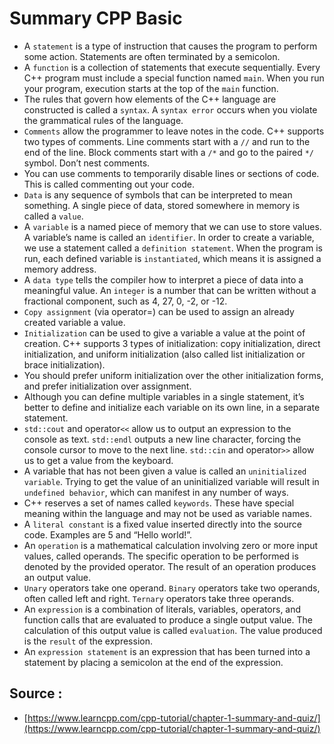 # Summary CPP Basic

- A `statement` is a type of instruction that causes the program to perform some action. Statements are often terminated by a semicolon.
- A `function` is a collection of statements that execute sequentially. Every C++ program must include a special function named `main`. When you run your program, execution starts at the top of the `main` function.
- The rules that govern how elements of the C++ language are constructed is called a `syntax`. A `syntax error` occurs when you violate the grammatical rules of the language.
- `Comments` allow the programmer to leave notes in the code. C++ supports two types of comments. Line comments start with a `//` and run to the end of the line. Block comments start with a `/*` and go to the paired `*/` symbol. Don’t nest comments.
- You can use comments to temporarily disable lines or sections of code. This is called commenting out your code.
- `Data` is any sequence of symbols that can be interpreted to mean something. A single piece of data, stored somewhere in memory is called a `value`.
- A `variable` is a named piece of memory that we can use to store values. A variable’s name is called an `identifier`. In order to create a variable, we use a statement called a `definition statement`. When the program is run, each defined variable is `instantiated`, which means it is assigned a memory address.
- A `data type` tells the compiler how to interpret a piece of data into a meaningful value. An `integer` is a number that can be written without a fractional component, such as 4, 27, 0, -2, or -12.
- `Copy assignment` (via operator=) can be used to assign an already created variable a value.
- `Initialization` can be used to give a variable a value at the point of creation. C++ supports 3 types of initialization: copy initialization, direct initialization, and uniform initialization (also called list initialization or brace initialization).
- You should prefer uniform initialization over the other initialization forms, and prefer initialization over assignment.
- Although you can define multiple variables in a single statement, it’s better to define and initialize each variable on its own line, in a separate statement.
- `std::cout` and operator`<<` allow us to output an expression to the console as text. `std::endl` outputs a new line character, forcing the console cursor to move to the next line. `std::cin` and operator`>>` allow us to get a value from the keyboard.
- A variable that has not been given a value is called an `uninitialized variable`. Trying to get the value of an uninitialized variable will result in `undefined behavior`, which can manifest in any number of ways.
- C++ reserves a set of names called `keywords`. These have special meaning within the language and may not be used as variable names.
- A `literal constant` is a fixed value inserted directly into the source code. Examples are 5 and “Hello world!”.
- An `operation` is a mathematical calculation involving zero or more input values, called operands. The specific operation to be performed is denoted by the provided operator. The result of an operation produces an output value.
- `Unary` operators take one operand. `Binary` operators take two operands, often called left and right. `Ternary` operators take three operands.
- An `expression` is a combination of literals, variables, operators, and function calls that are evaluated to produce a single output value. The calculation of this output value is called `evaluation`. The value produced is the `result` of the expression.
- An `expression statement` is an expression that has been turned into a statement by placing a semicolon at the end of the expression.


## Source : 
- [https://www.learncpp.com/cpp-tutorial/chapter-1-summary-and-quiz/](https://www.learncpp.com/cpp-tutorial/chapter-1-summary-and-quiz/)